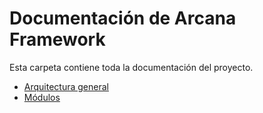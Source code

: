 # Documentación de Arcana Framework

Esta carpeta contiene toda la documentación del proyecto.

- [Arquitectura general](../architecture.md)
- [Módulos](./001-modules/README.md)


